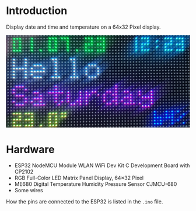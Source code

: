 # Introduction
Display date and time and temperature on a 64x32 Pixel display.

![Desk Pixel Display](display.webp)


# Hardware
* ESP32 NodeMCU Module WLAN WiFi Dev Kit C Development Board with CP2102
* RGB Full-Color LED Matrix Panel Display, 64×32 Pixel
* ME680 Digital Temperature Humidity Pressure Sensor CJMCU-680
* Some wires

How the pins are connected to the ESP32 is listed in the ```.ino``` file. 



